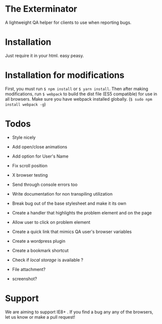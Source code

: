 # The Exterminator
A lightweight QA helper for clients to use when reporting bugs.

# Installation
Just require it in your html. easy peasy.

# Installation for modifications
First, you must run `$ npm install` or `$ yarn install`. Then after making modifications, run `$ webpack` to build the dist file (ES5 compatible) for use in all browsers. Make sure you have webpack installed globally. (`$ sudo npm install webpack -g`)

# Todos
- Style nicely
- Add open/close animations
- Add option for User's Name
- Fix scroll position
- X browser testing
- Send through console errors too

- Write documentation for non transpiling utilization

- Break bug out of the base stylesheet and make it its own
- Create a handler that highlights the problem element and on the page
- Allow user to click on problem element
- Create a quick link that mimics QA user's browser variables  
- Create a wordpress plugin
- Create a bookmark shortcut
- Check if _local storage_ is available ?
- File attachment?
- screenshot?

# Support
We are aiming to support IE8+ . If you find a bug any any of the browsers, let us know or make a pull request!
